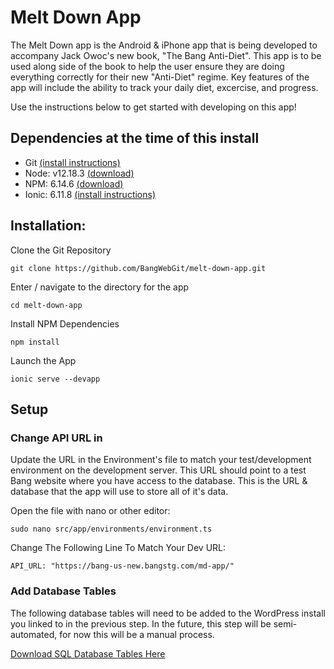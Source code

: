 # Melt Down App
The Melt Down app is the Android & iPhone app that is being developed to accompany Jack Owoc's new book, "The Bang Anti-Diet". This app is to be used along side of the book to help the user ensure they are doing everything correctly for their new "Anti-Diet" regime. Key features of the app will include the ability to track your daily diet, excercise, and progress. 

Use the instructions below to get started with developing on this app!

 ## Dependencies at the time of this install
- Git [(install instructions)](https://git-scm.com/book/en/v2/Getting-Started-Installing-Git)
- Node: v12.18.3 [(download)](https://nodejs.org/en/download/)
- NPM: 6.14.6 [(download)](https://nodejs.org/en/download/)
- Ionic: 6.11.8 [(install instructions)](https://ionicframework.com/docs/installation/cli)



## Installation:

Clone the Git Repository
```git
git clone https://github.com/BangWebGit/melt-down-app.git 
```

Enter / navigate to the directory for the app
```
cd melt-down-app
```

Install NPM Dependencies
```
npm install
```

Launch the App
```
ionic serve --devapp
```


## Setup
### Change API URL in 
Update the URL in the Environment's file to match your test/development environment on the development server. This URL should point to a test Bang website where you have access to the database. This is the URL & database that the app will use to store all of it's data.

Open the file with nano or other editor:
```
sudo nano src/app/environments/environment.ts
```

Change The Following Line To Match Your Dev URL:
```
API_URL: "https://bang-us-new.bangstg.com/md-app/"
```

### Add Database Tables
The following database tables will need to be added to the WordPress install you linked to in the previous step. In the future, this step will be semi-automated, for now this will be a manual process.

[Download SQL Database Tables Here](http://10.220.0.4/~csteurer/_db/md_app_tables.sql)
